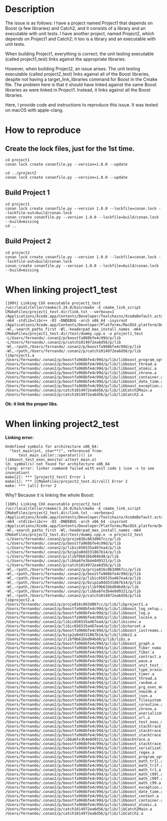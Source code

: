 # Description

The issue is as follows: I have a project named Project1 that depends on Boost (a few libraries) and Catch2, and it consists of a library and an executable with unit tests. I have another project, named Project2, which depends on Project1 and Catch2; it too is a library and an executable with unit tests.

When building Project1, everything is correct; the unit testing executable (called project1_test) links against the appropriate libraries.

However, when building Project2, an issue arises. The unit testing executable (called project2_test) links against all of the Boost libraries, despite not having a target_link_libraries command for Boost in the Cmake file. The problem here is that it should have linked against the same Boost libraries as were linked in Project1. Instead, it links against all the Boost libraries.

Here, I provide code and instructions to reproduce this issue. It was tested on macOS with apple-clang.



# How to reproduce

## Create the lock files, just for the 1st time.

```
cd project1
conan lock create conanfile.py --version=1.0.0 --update

cd ../project2
conan lock create conanfile.py --version=1.0.0 --update
```

## Build Project 1

```
cd project1
conan lock create conanfile.py --version 1.0.0 --lockfile=conan.lock --lockfile-out=build/conan.lock
conan create conanfile.py --version 1.0.0 --lockfile=build/conan.lock  --build=missing
cd ..
```

## Build Project 2

```
cd project2
conan lock create conanfile.py --version 1.0.0 --lockfile=conan.lock --lockfile-out=build/conan.lock
conan create conanfile.py --version 1.0.0 --lockfile=build/conan.lock  --build=missing
```

# When linking project1_test

```
[100%] Linking CXX executable project1_test
/usr/local/Cellar/cmake/3.24.0/bin/cmake -E cmake_link_script CMakeFiles/project1_test.dir/link.txt --verbose=1
/Applications/Xcode.app/Contents/Developer/Toolchains/XcodeDefault.xctoolchain/usr/bin/c++ -m64 -stdlib=libc++ -O3 -DNDEBUG -arch x86_64 -isysroot /Applications/Xcode.app/Contents/Developer/Platforms/MacOSX.platform/Developer/SDKs/MacOSX13.3.sdk -Wl,-search_paths_first -Wl,-headerpad_max_install_names -m64 CMakeFiles/project1_test.dir/test/dummy.cpp.o -o project1_test
-L/Users/fernando/.conan2/p/boostfa968bfe4c99d/p/lib
-L/Users/fernando/.conan2/p/catch1014972ea6d56/p/lib
-Wl,-rpath,/Users/fernando/.conan2/p/boostfa968bfe4c99d/p/lib
-Wl,-rpath,/Users/fernando/.conan2/p/catch1014972ea6d56/p/lib
libproject1.a
/Users/fernando/.conan2/p/boostfa968bfe4c99d/p/lib/libboost_program_options.a
/Users/fernando/.conan2/p/boostfa968bfe4c99d/p/lib/libboost_thread.a
/Users/fernando/.conan2/p/boostfa968bfe4c99d/p/lib/libboost_atomic.a
/Users/fernando/.conan2/p/boostfa968bfe4c99d/p/lib/libboost_chrono.a
/Users/fernando/.conan2/p/boostfa968bfe4c99d/p/lib/libboost_container.a
/Users/fernando/.conan2/p/boostfa968bfe4c99d/p/lib/libboost_date_time.a
/Users/fernando/.conan2/p/boostfa968bfe4c99d/p/lib/libboost_exception.a
/Users/fernando/.conan2/p/catch1014972ea6d56/p/lib/libCatch2Main.a
/Users/fernando/.conan2/p/catch1014972ea6d56/p/lib/libCatch2.a
```

**Ok: it link the proper libs.**

# When linking project2_test

**Linking error:**

```
Undefined symbols for architecture x86_64:
  "test_main(int, char**)", referenced from:
      test_main_caller::operator()() in libboost_test_exec_monitor.a(test_main.o)
ld: symbol(s) not found for architecture x86_64
clang: error: linker command failed with exit code 1 (use -v to see invocation)
make[2]: *** [project2_test] Error 1
make[1]: *** [CMakeFiles/project2_test.dir/all] Error 2
make: *** [all] Error 2
```

Why? Because it is linking the whole Boost:

```
[100%] Linking CXX executable project2_test
/usr/local/Cellar/cmake/3.24.0/bin/cmake -E cmake_link_script CMakeFiles/project2_test.dir/link.txt --verbose=1
/Applications/Xcode.app/Contents/Developer/Toolchains/XcodeDefault.xctoolchain/usr/bin/c++ -m64 -stdlib=libc++ -O3 -DNDEBUG -arch x86_64 -isysroot /Applications/Xcode.app/Contents/Developer/Platforms/MacOSX.platform/Developer/SDKs/MacOSX13.3.sdk -Wl,-search_paths_first -Wl,-headerpad_max_install_names -m64 CMakeFiles/project2_test.dir/test/dummy.cpp.o -o project2_test
-L/Users/fernando/.conan2/p/proje816c863d067cc/p/lib
-L/Users/fernando/.conan2/p/boostfa968bfe4c99d/p/lib
-L/Users/fernando/.conan2/p/libic656535a467ea4/p/lib
-L/Users/fernando/.conan2/p/bzip2a0dd331867b14/p/lib
-L/Users/fernando/.conan2/p/zlibf0b61bbd04bd8/p/lib
-L/Users/fernando/.conan2/p/libba6fe3b4e0d9321/p/lib
-L/Users/fernando/.conan2/p/catch1014972ea6d56/p/lib
-Wl,-rpath,/Users/fernando/.conan2/p/proje816c863d067cc/p/lib
-Wl,-rpath,/Users/fernando/.conan2/p/boostfa968bfe4c99d/p/lib
-Wl,-rpath,/Users/fernando/.conan2/p/libic656535a467ea4/p/lib
-Wl,-rpath,/Users/fernando/.conan2/p/bzip2a0dd331867b14/p/lib
-Wl,-rpath,/Users/fernando/.conan2/p/zlibf0b61bbd04bd8/p/lib
-Wl,-rpath,/Users/fernando/.conan2/p/libba6fe3b4e0d9321/p/lib
-Wl,-rpath,/Users/fernando/.conan2/p/catch1014972ea6d56/p/lib
libproject2.a
/Users/fernando/.conan2/p/proje816c863d067cc/p/lib/libproject1.a
/Users/fernando/.conan2/p/boostfa968bfe4c99d/p/lib/libboost_log_setup.a
/Users/fernando/.conan2/p/boostfa968bfe4c99d/p/lib/libboost_log.a
/Users/fernando/.conan2/p/boostfa968bfe4c99d/p/lib/libboost_locale.a
/Users/fernando/.conan2/p/libic656535a467ea4/p/lib/libiconv.a
/Users/fernando/.conan2/p/libic656535a467ea4/p/lib/libcharset.a
/Users/fernando/.conan2/p/boostfa968bfe4c99d/p/lib/libboost_iostreams.a
/Users/fernando/.conan2/p/bzip2a0dd331867b14/p/lib/libbz2.a
/Users/fernando/.conan2/p/zlibf0b61bbd04bd8/p/lib/libz.a
/Users/fernando/.conan2/p/boostfa968bfe4c99d/p/lib/libboost_graph.a
/Users/fernando/.conan2/p/boostfa968bfe4c99d/p/lib/libboost_fiber_numa.a
/Users/fernando/.conan2/p/boostfa968bfe4c99d/p/lib/libboost_fiber.a
/Users/fernando/.conan2/p/boostfa968bfe4c99d/p/lib/libboost_contract.a
/Users/fernando/.conan2/p/boostfa968bfe4c99d/p/lib/libboost_wave.a
/Users/fernando/.conan2/p/boostfa968bfe4c99d/p/lib/libboost_unit_test_framework.a
/Users/fernando/.conan2/p/boostfa968bfe4c99d/p/lib/libboost_type_erasure.a
/Users/fernando/.conan2/p/boostfa968bfe4c99d/p/lib/libboost_timer.a
/Users/fernando/.conan2/p/boostfa968bfe4c99d/p/lib/libboost_thread.a
/Users/fernando/.conan2/p/boostfa968bfe4c99d/p/lib/libboost_random.a
/Users/fernando/.conan2/p/boostfa968bfe4c99d/p/lib/libboost_prg_exec_monitor.a
/Users/fernando/.conan2/p/boostfa968bfe4c99d/p/lib/libboost_nowide.a
/Users/fernando/.conan2/p/boostfa968bfe4c99d/p/lib/libboost_json.a
/Users/fernando/.conan2/p/boostfa968bfe4c99d/p/lib/libboost_filesystem.a
/Users/fernando/.conan2/p/boostfa968bfe4c99d/p/lib/libboost_coroutine.a
/Users/fernando/.conan2/p/boostfa968bfe4c99d/p/lib/libboost_chrono.a
/Users/fernando/.conan2/p/boostfa968bfe4c99d/p/lib/libboost_wserialization.a
/Users/fernando/.conan2/p/boostfa968bfe4c99d/p/lib/libboost_url.a
/Users/fernando/.conan2/p/boostfa968bfe4c99d/p/lib/libboost_test_exec_monitor.a
/Users/fernando/.conan2/p/boostfa968bfe4c99d/p/lib/libboost_stacktrace_noop.a
/Users/fernando/.conan2/p/boostfa968bfe4c99d/p/lib/libboost_stacktrace_basic.a
/Users/fernando/.conan2/p/boostfa968bfe4c99d/p/lib/libboost_stacktrace_backtrace.a
/Users/fernando/.conan2/p/libba6fe3b4e0d9321/p/lib/libbacktrace.a
/Users/fernando/.conan2/p/boostfa968bfe4c99d/p/lib/libboost_stacktrace_addr2line.a
/Users/fernando/.conan2/p/boostfa968bfe4c99d/p/lib/libboost_serialization.a
/Users/fernando/.conan2/p/boostfa968bfe4c99d/p/lib/libboost_regex.a
/Users/fernando/.conan2/p/boostfa968bfe4c99d/p/lib/libboost_program_options.a
/Users/fernando/.conan2/p/boostfa968bfe4c99d/p/lib/libboost_math_tr1l.a
/Users/fernando/.conan2/p/boostfa968bfe4c99d/p/lib/libboost_math_tr1f.a
/Users/fernando/.conan2/p/boostfa968bfe4c99d/p/lib/libboost_math_tr1.a
/Users/fernando/.conan2/p/boostfa968bfe4c99d/p/lib/libboost_math_c99l.a
/Users/fernando/.conan2/p/boostfa968bfe4c99d/p/lib/libboost_math_c99f.a
/Users/fernando/.conan2/p/boostfa968bfe4c99d/p/lib/libboost_math_c99.a
/Users/fernando/.conan2/p/boostfa968bfe4c99d/p/lib/libboost_exception.a
/Users/fernando/.conan2/p/boostfa968bfe4c99d/p/lib/libboost_date_time.a
/Users/fernando/.conan2/p/boostfa968bfe4c99d/p/lib/libboost_context.a
/Users/fernando/.conan2/p/boostfa968bfe4c99d/p/lib/libboost_container.a
/Users/fernando/.conan2/p/boostfa968bfe4c99d/p/lib/libboost_atomic.a
/Users/fernando/.conan2/p/catch1014972ea6d56/p/lib/libCatch2Main.a
/Users/fernando/.conan2/p/catch1014972ea6d56/p/lib/libCatch2.a

```